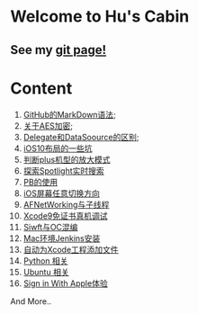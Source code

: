 # Welcome to Hu's Cabin

## See my [git page!](https://huweitao.github.io/Memo/)

# Content
1. [GitHub的MarkDown语法](https://github.com/huweitao/Memo/blob/master/GitHub%E7%9A%84MarkDown%E8%AF%AD%E6%B3%95.md);
2. [关于AES加密](https://github.com/huweitao/Memo/blob/master/iOS/AES%E5%8A%A0%E5%AF%86.md);
3. [Delegate和DataSoource的区别](https://github.com/huweitao/Memo/blob/master/iOS/iOS%E4%B8%ADDelegate%E5%92%8CDataSoource%E7%9A%84%E5%8C%BA%E5%88%AB.md);
4. [iOS10布局的一些坑](https://github.com/huweitao/Memo/blob/master/iOS/iOS10%E5%B8%83%E5%B1%80%E7%9A%84%E4%B8%80%E4%BA%9B%E5%9D%91%EF%BC%88%E4%BF%AE%E6%94%B9%EF%BC%89.md)
5. [判断plus机型的放大模式](https://github.com/huweitao/Memo/blob/master/iOS/%E5%88%A4%E6%96%ADplus%E6%9C%BA%E5%9E%8B%E6%94%BE%E5%A4%A7%E6%A8%A1%E5%BC%8F/%E5%88%A4%E6%96%ADplus%E6%9C%BA%E5%9E%8B%E6%98%AF%E5%90%A6%E5%BC%80%E5%90%AF%E6%94%BE%E5%A4%A7%E6%A8%A1%E5%BC%8F%EF%BC%88%E4%BF%AE%E6%94%B9%EF%BC%89.md)
6. [探索Spotlight实时搜索](https://github.com/huweitao/Memo/blob/master/iOS/%E6%8E%A2%E7%B4%A2Spotlight%E5%AE%9E%E6%97%B6%E6%90%9C%E7%B4%A2/%E6%8E%A2%E7%B4%A2Spotlight%E5%AE%9E%E6%97%B6%E6%90%9C%E7%B4%A2.md)
7. [PB的使用](https://github.com/huweitao/Memo/blob/master/iOS/PB%E7%9A%84%E4%BD%BF%E7%94%A8/ProtocolBuffer%E7%9A%84%E4%BD%BF%E7%94%A8.md)
8. [iOS屏幕任意切换方向](https://github.com/huweitao/Memo/blob/master/iOS/iOS%E5%BA%94%E7%94%A8%E5%BC%BA%E5%88%B6%E5%88%87%E6%8D%A2%E6%A8%AA%E7%AB%96%E5%B1%8F/iOS%E5%BA%94%E7%94%A8%E5%BC%BA%E5%88%B6%E5%88%87%E6%8D%A2%E6%A8%AA%E7%AB%96%E5%B1%8F.md)
9. [AFNetWorking与子线程](https://github.com/huweitao/Memo/blob/master/iOS/AFNetworking%E4%B8%BA%E4%BB%80%E4%B9%88%E9%9C%80%E8%A6%81%E5%BC%80%E5%AD%90%E7%BA%BF%E7%A8%8B.md)
10. [Xcode9免证书真机调试](https://github.com/huweitao/Memo/blob/master/iOS/xcode%E5%85%8D%E8%AF%81%E4%B9%A6%E8%B0%83%E8%AF%95/xcode9%E5%85%8D%E8%AF%81%E4%B9%A6%E8%B0%83%E8%AF%95.md)
11. [Siwft与OC混编](https://github.com/huweitao/Memo/blob/master/iOS/OC%E4%B8%8Eswift%E6%B7%B7%E7%BC%96/OC%E4%B8%8Eswift%E6%B7%B7%E7%BC%96%E6%A8%A1%E5%BC%8F.md)
12. [Mac环境Jenkins安装](https://github.com/huweitao/Memo/blob/master/Jenkins%E9%85%8D%E7%BD%AE/Mac%E7%8E%AF%E5%A2%83%E5%AE%89%E8%A3%85Jenkins.md)
13. [自动为Xcode工程添加文件](https://github.com/huweitao/Memo/blob/master/Xcode%20Project/%E8%87%AA%E5%8A%A8%E4%B8%BAXcode%20project%E6%B7%BB%E5%8A%A0%E6%96%87%E4%BB%B6.md)
14. [Python 相关](https://github.com/huweitao/Memo/tree/master/Python)
15. [Ubuntu 相关](https://github.com/huweitao/Memo/tree/master/linux_ubuntu)
16. [Sign in With Apple体验](https://github.com/huweitao/Memo/blob/master/iOS/Sign%20in%20With%20Apple/Sign%20in%20With%20Apple%E4%BD%93%E9%AA%8C.md)

And More..
